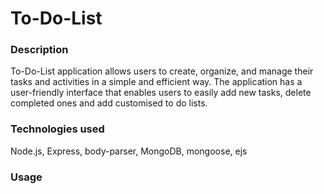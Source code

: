 # To-Do-List

### Description

To-Do-List application allows users to create, organize, and manage their tasks and activities in a simple and efficient way. 
The application has a user-friendly interface that enables users to easily add new tasks, delete completed ones and add customised to do lists.

### Technologies used 

Node.js, Express, body-parser, MongoDB, mongoose, ejs

### Usage




